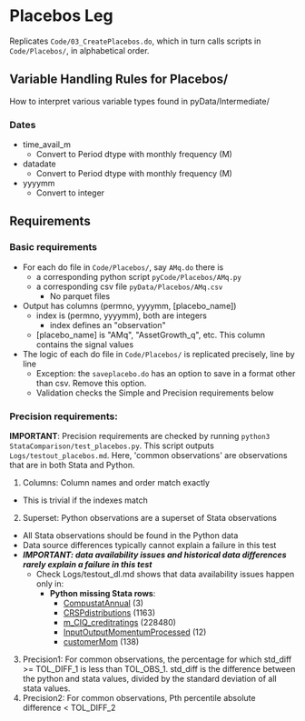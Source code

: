 # Placebos Leg

Replicates `Code/03_CreatePlacebos.do`, which in turn calls scripts in `Code/Placebos/`, in alphabetical order.

## Variable Handling Rules for Placebos/

How to interpret various variable types found in pyData/Intermediate/

### Dates
- time_avail_m  
    - Convert to Period dtype with monthly frequency (M)
- datadate
    - Convert to Period dtype with monthly frequency (M)
- yyyymm
    - Convert to integer

## Requirements

### Basic requirements
- For each do file in `Code/Placebos/`, say `AMq.do` there is
  - a corresponding python script `pyCode/Placebos/AMq.py`
  - a corresponding csv file `pyData/Placebos/AMq.csv`
    - No parquet files
- Output has columns (permno, yyyymm, [placebo_name])
  - index is (permno, yyyymm), both are integers
    - index defines an "observation"
  - [placebo_name] is "AMq", "AssetGrowth_q", etc. This column contains the signal values
- The logic of each do file in `Code/Placebos/` is replicated precisely, line by line
  - Exception: the `saveplacebo.do` has an option to save in a format other than csv. Remove this option.
  - Validation checks the Simple and Precision requirements below

### Precision requirements:
**IMPORTANT**: Precision requirements are checked by running `python3 StataComparison/test_placebos.py`. This script outputs `Logs/testout_placebos.md`. Here, 'common observations' are observations that are in both Stata and Python.

1. Columns: Column names and order match exactly
  - This is trivial if the indexes match
2. Superset: Python observations are a superset of Stata observations
  - All Stata observations should be found in the Python data
  - Data source differences typically cannot explain a failure in this test
  - ***IMPORTANT: data availability issues and historical data differences rarely explain a failure in this test***
      - Check Logs/testout_dl.md shows that data availability issues happen only in:
        - **Python missing Stata rows**:
          - [CompustatAnnual](#compustatannual) (3)
          - [CRSPdistributions](#crspdistributions) (1163)
          - [m_CIQ_creditratings](#mciqcreditratings) (228480)
          - [InputOutputMomentumProcessed](#inputoutputmomentumprocessed) (12)
          - [customerMom](#customermom) (138)      
3. Precision1: For common observations, the percentage for which std_diff >= TOL_DIFF_1 is less than TOL_OBS_1. std_diff is the difference between the python and stata values, divided by the standard deviation of all stata values.
4. Precision2: For common observations, Pth percentile absolute difference < TOL_DIFF_2
